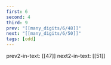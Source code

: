 ```yaml
---
first: 6
second: 4
third: 9
prev: "[[many_digits/6/48]]"
next: "[[many_digits/6/50]]"
tags: [odd]
---
```

prev2-in-text: [[47]]
next2-in-text: [[51]]
